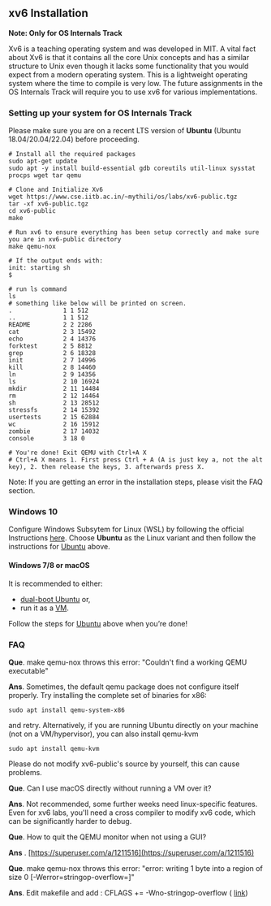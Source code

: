 ## xv6 Installation

**Note: Only for OS Internals Track**

Xv6 is a teaching operating system and was developed in MIT. A vital fact about Xv6 is that it contains all the core Unix concepts and has a similar structure to Unix even though it lacks some functionality that you would expect from a modern operating system. This is a lightweight operating system where the time to compile is very low. The future assignments in the OS Internals Track will require you to use xv6 for various implementations.

### Setting up your system for OS Internals Track

Please make sure you are on a recent LTS version of **Ubuntu** (Ubuntu 18.04/20.04/22.04) before proceeding.

```console
# Install all the required packages
sudo apt-get update
sudo apt -y install build-essential gdb coreutils util-linux sysstat procps wget tar qemu
    
# Clone and Initialize Xv6
wget https://www.cse.iitb.ac.in/~mythili/os/labs/xv6-public.tgz 
tar -xf xv6-public.tgz
cd xv6-public 
make

# Run xv6 to ensure everything has been setup correctly and make sure you are in xv6-public directory
make qemu-nox

# If the output ends with:
init: starting sh
$

# run ls command
ls
# something like below will be printed on screen.
.              1 1 512
..             1 1 512
README         2 2 2286
cat            2 3 15492
echo           2 4 14376
forktest       2 5 8812
grep           2 6 18328
init           2 7 14996
kill           2 8 14460
ln             2 9 14356
ls             2 10 16924
mkdir          2 11 14484
rm             2 12 14464
sh             2 13 28512
stressfs       2 14 15392
usertests      2 15 62884
wc             2 16 15912
zombie         2 17 14032
console        3 18 0

# You're done! Exit QEMU with Ctrl+A X
# Ctrl+A X means 1. First press Ctrl + A (A is just key a, not the alt key), 2. then release the keys, 3. afterwards press X.
```

Note: If you are getting an error in the installation steps, please visit the FAQ section.

### Windows 10
Configure Windows Subsytem for Linux (WSL) by following the official Instructions [here](https://docs.microsoft.com/en-us/windows/wsl/install-win10). Choose **Ubuntu** as the Linux variant and then follow the instructions for [Ubuntu](README.md#setting-up-your-system-for-os-internals-track) above.

#### Windows 7/8 or macOS
It is recommended to either:
- [dual-boot Ubuntu](https://www.howtogeek.com/214571/how-to-dual-boot-linux-on-your-pc/) or,
- run it as a [VM](https://itsfoss.com/install-linux-in-virtualbox/).

Follow the steps for [Ubuntu](README.md#setting-up-your-system-for-os-internals-track) above when you’re done!


### FAQ

**Que**. make qemu-nox throws this error: "Couldn't find a working QEMU executable"

**Ans**. Sometimes, the default qemu package does not configure itself properly. Try installing the complete set of binaries for x86:

<code>sudo apt install qemu-system-x86</code>

and retry.
Alternatively, if you are running Ubuntu directly on your machine (not on a VM/hypervisor), you can also install qemu-kvm

<code>sudo apt install qemu-kvm</code>

Please do not modify xv6-public's source by yourself, this can cause problems.

**Que**. Can I use macOS directly without running a VM over it? 

**Ans**. Not recommended, some further weeks need linux-specific features. Even for xv6 labs, you'll need a cross compiler to modify xv6 code, which can be significantly harder to debug.

**Que**. How to quit the QEMU monitor when not using a GUI?

**Ans** . [https://superuser.com/a/1211516](https://superuser.com/a/1211516)

**Que**. make qemu-nox throws this error: "error: writing 1 byte into a region of size 0 [-Werror=stringop-overflow=]"

**Ans**. Edit makefile and add : CFLAGS += -Wno-stringop-overflow (
[link](https://www.reddit.com/r/ManjaroLinux/comments/p4445x/comment/hv06t00/?utm_source=share&utm_medium=web2x&context=3))